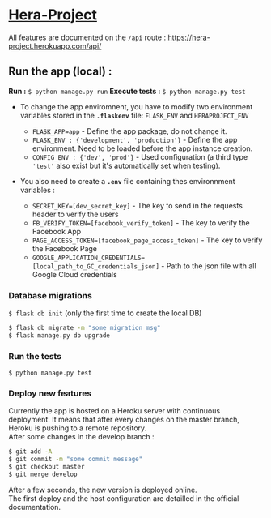 # [Hera-Project](https://hera-project.herokuapp.com)
All features are documented on the `/api` route : https://hera-project.herokuapp.com/api/
## Run the app (local) :

**Run :** `$ python manage.py run`
**Execute tests :** `$ python manage.py test`

- To change the app enviromnent, you have to modify two environment variables stored in the **`.flaskenv`** file: `FLASK_ENV` and `HERAPROJECT_ENV`
    - `FLASK_APP=app` - Define the app package, do not change it.
    - `FLASK_ENV : {'development', 'production'}` - Define the app environment. Need to be loaded before the app instance creation.
    - `CONFIG_ENV : {'dev', 'prod'}` - Used configuration (a third type `'test'` also exist but it's automatically set when testing).


- You also need to create a **`.env`** file containing thes environnment variables :
    - `SECRET_KEY=[dev_secret_key]` - The key to send in the requests header to verify the users
    - `FB_VERIFY_TOKEN=[facebook_verify_token]` - The key to verify the Facebook App
    - `PAGE_ACCESS_TOKEN=[facebook_page_access_token]` - The key to verify the Facebook Page
    - `GOOGLE_APPLICATION_CREDENTIALS=[local_path_to_GC_credentials_json]` - Path to the json file with all Google Cloud credentials

### Database migrations
`$ flask db init` (only the first time to create the local DB)  

```bash
$ flask db migrate -m "some migration msg"
$ flask manage.py db upgrade
```


### Run the tests
`$ python manage.py test`

### Deploy new features
Currently the app is hosted on a Heroku server with continuous deployment. It means that after every changes on the master branch, Heroku is pushing to a remote repository.  
After some changes in the develop branch :  
```bash
$ git add -A
$ git commit -m "some commit message"
$ git checkout master
$ git merge develop
```
After a few seconds, the new version is deployed online.  
The first deploy and the host configuration are detailled in the official documentation.


